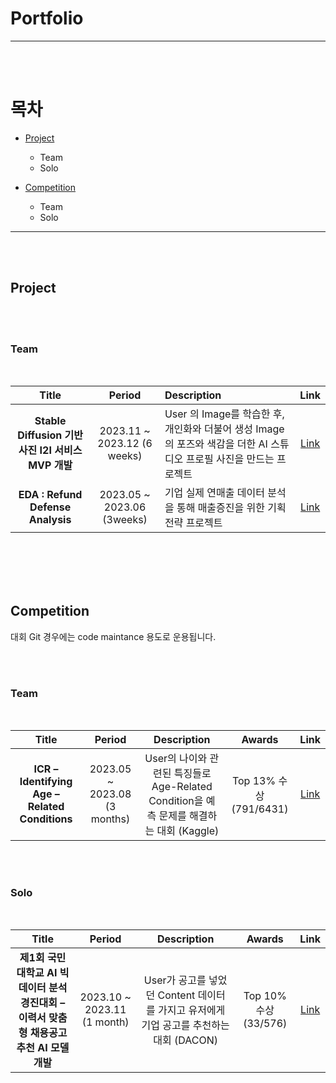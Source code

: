 # Portfolio
---
 
 <br/><br/>

# 목차
- [Project](#project)
  + Team
  + Solo

- [Competition](#competition)
  + Team
  + Solo
---

 <br/><br/>

<!-- Templete
|Title|Period|Description|Link|
|:---:|:---:|:---:|:---:|
|내용 1|내용 2|내용 3|내용 4|
|내용 5|내용 6|내용 7|내용 8|
|내용 9|내용 10|내용 11|내용 12|
-->

## Project

<br/><br/>

### Team

<br/>

|Title|Period|Description|Link|
|:---:|:---:|:---|:---:|
|**Stable Diffusion 기반 사진 I2I 서비스 MVP 개발**|2023.11 ~ 2023.12 (6 weeks)|User 의 Image를 학습한 후, 개인화와 더불어 생성 Image의 포즈와 색감을 더한 AI 스튜디오 프로필 사진을 만드는 프로젝트|[Link](https://github.com/ahfmrptEkd/Project_SD)|
|**EDA : Refund Defense Analysis**|2023.05 ~ 2023.06 (3weeks)|기업 실제 연매출 데이터 분석을 통해 매출증진을 위한 기획 전략 프로젝트|[Link](https://github.com/ahfmrptEkd/Project_EDA)|

<br/><br/><br/><br/>

## Competition
대회 Git 경우에는 code maintance 용도로 운용됩니다.

<br/><br/>

### Team

<br/>

|Title|Period|Description|Awards|Link|
|:---:|:---:|:---:|:---:|:---:|
|**ICR – Identifying Age – Related Conditions**|2023.05 ~ 2023.08 (3 months)|User의 나이와 관련된 특징들로 Age-Related Condition을 예측 문제를 해결하는 대회 (Kaggle)|Top 13% 수상 (791/6431)|[Link](404)|

<br/><br/>

### Solo

<br/>

|Title|Period|Description|Awards|Link|
|:---:|:---:|:---:|:---:|:---:|
|**제1회 국민대학교 AI 빅데이터 분석 경진대회 – 이력서 맞춤형 채용공고 추천 AI 모델 개발**|2023.10 ~ 2023.11 (1 month)|User가 공고를 넣었던 Content 데이터를 가지고 유저에게 기업 공고를 추천하는 대회 (DACON)|Top 10% 수상 (33/576)|[Link](404)|
